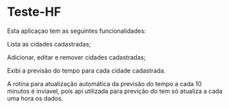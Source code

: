 # Teste-HF
Esta aplicaçao tem as seguintes funcionalidades:

  Lista as cidades cadastradas;
  
  Adicionar, editar e remover cidades cadastradas;
  
  Exibi a previsão do tempo para cada cidade cadastrada.

A rotina para atualização automática da previsão do tempo a cada 10 minutos é inviavel,
pois api utilizada para previção do tem só atualiza a cada uma hora os dados.
